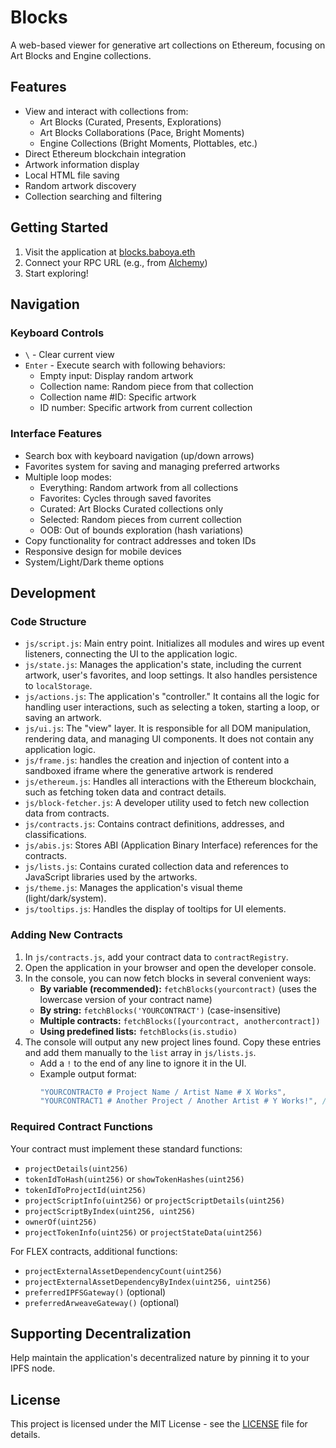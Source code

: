 # Blocks

A web-based viewer for generative art collections on Ethereum, focusing on Art Blocks and Engine collections.

## Features

- View and interact with collections from:
  - Art Blocks (Curated, Presents, Explorations)
  - Art Blocks Collaborations (Pace, Bright Moments)
  - Engine Collections (Bright Moments, Plottables, etc.)
- Direct Ethereum blockchain integration
- Artwork information display
- Local HTML file saving
- Random artwork discovery
- Collection searching and filtering

## Getting Started

1. Visit the application at [blocks.baboya.eth](https://blocks.baboya.eth.limo)
2. Connect your RPC URL (e.g., from [Alchemy](https://alchemy.com))
3. Start exploring!

## Navigation

### Keyboard Controls
- `\` - Clear current view
- `Enter` - Execute search with following behaviors:
  - Empty input: Display random artwork
  - Collection name: Random piece from that collection
  - Collection name #ID: Specific artwork
  - ID number: Specific artwork from current collection

### Interface Features
- Search box with keyboard navigation (up/down arrows)
- Favorites system for saving and managing preferred artworks
- Multiple loop modes:
  - Everything: Random artwork from all collections
  - Favorites: Cycles through saved favorites
  - Curated: Art Blocks Curated collections only
  - Selected: Random pieces from current collection
  - OOB: Out of bounds exploration (hash variations)
- Copy functionality for contract addresses and token IDs
- Responsive design for mobile devices
- System/Light/Dark theme options

## Development

### Code Structure
- `js/script.js`: Main entry point. Initializes all modules and wires up event listeners, connecting the UI to the application logic.
- `js/state.js`: Manages the application's state, including the current artwork, user's favorites, and loop settings. It also handles persistence to `localStorage`.
- `js/actions.js`: The application's "controller." It contains all the logic for handling user interactions, such as selecting a token, starting a loop, or saving an artwork.
- `js/ui.js`: The "view" layer. It is responsible for all DOM manipulation, rendering data, and managing UI components. It does not contain any application logic.
- `js/frame.js`: handles the creation and injection of content into a sandboxed iframe where the generative artwork is rendered
- `js/ethereum.js`: Handles all interactions with the Ethereum blockchain, such as fetching token data and contract details.
- `js/block-fetcher.js`: A developer utility used to fetch new collection data from contracts.
- `js/contracts.js`: Contains contract definitions, addresses, and classifications.
- `js/abis.js`: Stores ABI (Application Binary Interface) references for the contracts.
- `js/lists.js`: Contains curated collection data and references to JavaScript libraries used by the artworks.
- `js/theme.js`: Manages the application's visual theme (light/dark/system).
- `js/tooltips.js`: Handles the display of tooltips for UI elements.

### Adding New Contracts

1. In `js/contracts.js`, add your contract data to `contractRegistry`.
2. Open the application in your browser and open the developer console.
3. In the console, you can now fetch blocks in several convenient ways:
    - **By variable (recommended):** `fetchBlocks(yourcontract)` (uses the lowercase version of your contract name)
    - **By string:** `fetchBlocks('YOURCONTRACT')` (case-insensitive)
    - **Multiple contracts:** `fetchBlocks([yourcontract, anothercontract])`
    - **Using predefined lists:** `fetchBlocks(is.studio)`
4. The console will output any new project lines found. Copy these entries and add them manually to the `list` array in `js/lists.js`.
    - Add a `!` to the end of any line to ignore it in the UI.
    - Example output format:
      ```js
      "YOURCONTRACT0 # Project Name / Artist Name # X Works",
      "YOURCONTRACT1 # Another Project / Another Artist # Y Works!", // '!' ignores this line
      ```

### Required Contract Functions

Your contract must implement these standard functions:
- `projectDetails(uint256)`
- `tokenIdToHash(uint256)` or `showTokenHashes(uint256)`
- `tokenIdToProjectId(uint256)`
- `projectScriptInfo(uint256)` or `projectScriptDetails(uint256)`
- `projectScriptByIndex(uint256, uint256)`
- `ownerOf(uint256)`
- `projectTokenInfo(uint256)` or `projectStateData(uint256)`

For FLEX contracts, additional functions:
- `projectExternalAssetDependencyCount(uint256)`
- `projectExternalAssetDependencyByIndex(uint256, uint256)`
- `preferredIPFSGateway()` (optional)
- `preferredArweaveGateway()` (optional)

## Supporting Decentralization

Help maintain the application's decentralized nature by pinning it to your IPFS node.

## License

This project is licensed under the MIT License - see the [LICENSE](LICENSE) file for details.
